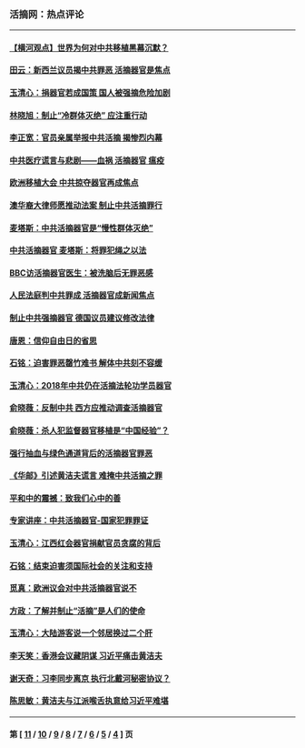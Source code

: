 ### 活摘网：热点评论
---
#### [【横河观点】世界为何对中共移植黑幕沉默？](../../pages/nf5879/n13244249.md?12050430) 
#### [田云：新西兰议员揭中共罪恶 活摘器官是焦点](../../pages/nf5879/n13070629.md?12050430) 
#### [玉清心：捐器官若成国策 国人被强摘危险加剧](../../pages/nf5879/n12802713.md?12050430) 
#### [林晓旭：制止“冷群体灭绝” 应注重行动](../../pages/nf5879/n12779736.md?12050430) 
#### [李正宽：官员亲属举报中共活摘 揭惨烈内幕](../../pages/nf5879/n12684490.md?12050430) 
#### [中共医疗谎言与悲剧——血祸 活摘器官 瘟疫](../../pages/nf5879/n12372103.md?12050430) 
#### [欧洲移植大会 中共掠夺器官再成焦点](../../pages/nf5879/n11538883.md?12050430) 
#### [澳华裔大律师愿推动法案 制止中共活摘罪行](../../pages/nf5879/n11377039.md?12050430) 
#### [麦塔斯：中共活摘器官是“慢性群体灭绝”](../../pages/nf5879/n11350529.md?12050430) 
#### [中共活摘器官 麦塔斯：将罪犯绳之以法](../../pages/nf5879/n11347973.md?12050430) 
#### [BBC访活摘器官医生：被洗脑后无罪恶感](../../pages/nf5879/n11335935.md?12050430) 
#### [人民法庭判中共罪成 活摘器官成新闻焦点](../../pages/nf5879/n11331578.md?12050430) 
#### [制止中共强摘器官 德国议员建议修改法律](../../pages/nf5879/n11249451.md?12050430) 
#### [唐恩：信仰自由日的省思](../../pages/nf5879/n11003525.md?12050430) 
#### [石铭：迫害罪恶罄竹难书  解体中共刻不容缓](../../pages/nf5879/n10942855.md?12050430) 
#### [玉清心：2018年中共仍在活摘法轮功学员器官](../../pages/nf5879/n10914646.md?12050430) 
#### [俞晓薇：反制中共 西方应推动调查活摘器官](../../pages/nf5879/n10794671.md?12050430) 
#### [俞晓薇：杀人犯监督器官移植是“中国经验”？](../../pages/nf5879/n10466427.md?12050430) 
#### [强行抽血与绿色通道背后的活摘器官罪恶](../../pages/nf5879/n10004708.md?12050430) 
#### [《华邮》引述黄洁夫谎言 难掩中共活摘之罪](../../pages/nf5879/n9642309.md?12050430) 
#### [平和中的震撼：致我们心中的善](../../pages/nf5879/n9021123.md?12050430) 
#### [专家讲座：中共活摘器官-国家犯罪罪证](../../pages/nf5879/n8828153.md?12050430) 
#### [玉清心：江西红会器官捐献官员贪腐的背后](../../pages/nf5879/n8522122.md?12050430) 
#### [石铭：结束迫害须国际社会的关注和支持](../../pages/nf5879/n8443497.md?12050430) 
#### [觅真：欧洲议会对中共活摘器官说不](../../pages/nf5879/n8337486.md?12050430) 
#### [方政：了解并制止“活摘”是人们的使命](../../pages/nf5879/n8329214.md?12050430) 
#### [玉清心：大陆游客说一个邻居换过二个肝](../../pages/nf5879/n8291404.md?12050430) 
#### [李天笑：香港会议藏阴谋 习近平痛击黄洁夫](../../pages/nf5879/n8241459.md?12050430) 
#### [谢天奇：习李同步离京 执行北戴河秘密协议？](../../pages/nf5879/n8230418.md?12050430) 
#### [陈思敏：黄洁夫与江派喉舌执意给习近平难堪](../../pages/nf5879/n8222166.md?12050430) 

---
#### 第 [ [11](./11.md?12050430) / [10](./10.md?12050430) / [9](./9.md?12050430) / [8](./8.md?12050430) / [7](./7.md?12050430) / [6](./6.md?12050430) / [5](./5.md?12050430) / [4](./4.md?12050430) ] 页
